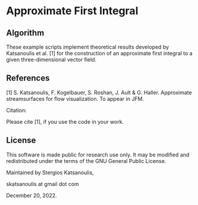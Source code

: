 # Approximate First Integral

## Algorithm

These example scripts implement theoretical results developed by Katsanoulis et al. [1] for the construction of an approximate first integral to a given three-dimensional vector field.

## References
[1] S. Katsanoulis, F. Kogelbauer, S. Roshan, J. Ault & G. Haller. Approximate streamsurfaces for flow visualization. To appear in JFM.

Citation:

Please cite [1], if you use the code in your work.

## License

This software is made public for research use only. It may be modified and redistributed under the terms of the GNU General Public License.

Maintained by Stergios Katsanoulis,

skatsanoulis at gmail dot com

December 20, 2022.
